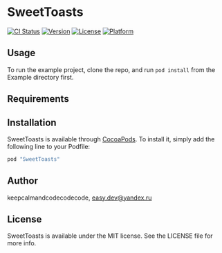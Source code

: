 # SweetToasts

[![CI Status](http://img.shields.io/travis/keepcalmandcodecodecode/SweetToasts.svg?style=flat)](https://travis-ci.org/keepcalmandcodecodecode/SweetToasts)
[![Version](https://img.shields.io/cocoapods/v/SweetToasts.svg?style=flat)](http://cocoapods.org/pods/SweetToasts)
[![License](https://img.shields.io/cocoapods/l/SweetToasts.svg?style=flat)](http://cocoapods.org/pods/SweetToasts)
[![Platform](https://img.shields.io/cocoapods/p/SweetToasts.svg?style=flat)](http://cocoapods.org/pods/SweetToasts)

## Usage

To run the example project, clone the repo, and run `pod install` from the Example directory first.

## Requirements

## Installation

SweetToasts is available through [CocoaPods](http://cocoapods.org). To install
it, simply add the following line to your Podfile:

```ruby
pod "SweetToasts"
```

## Author

keepcalmandcodecodecode, easy.dev@yandex.ru

## License

SweetToasts is available under the MIT license. See the LICENSE file for more info.
